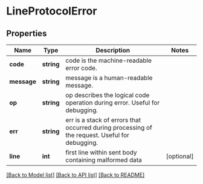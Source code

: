 # LineProtocolError

## Properties
Name | Type | Description | Notes
------------ | ------------- | ------------- | -------------
**code** | **string** | code is the machine-readable error code. | 
**message** | **string** | message is a human-readable message. | 
**op** | **string** | op describes the logical code operation during error. Useful for debugging. | 
**err** | **string** | err is a stack of errors that occurred during processing of the request. Useful for debugging. | 
**line** | **int** | first line within sent body containing malformed data | [optional] 

[[Back to Model list]](../README.md#documentation-for-models) [[Back to API list]](../README.md#documentation-for-api-endpoints) [[Back to README]](../README.md)


